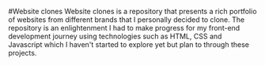 #Website clones
Website clones is a repository that presents a rich portfolio of websites from different brands that I personally decided to clone.
The repository is an enlightenment I had to make progress for my front-end development journey using technologies such as HTML, CSS and Javascript which I haven't started to explore yet but plan to through these projects.
